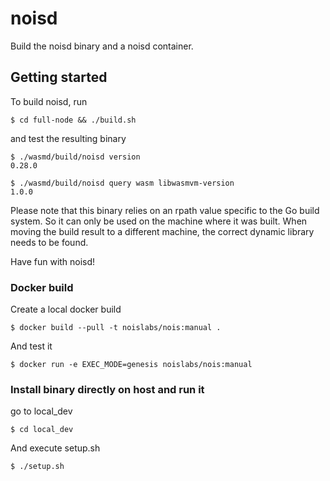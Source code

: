 # noisd

Build the noisd binary and a noisd container.

## Getting started

To build noisd, run

```
$ cd full-node && ./build.sh
```

and test the resulting binary

```
$ ./wasmd/build/noisd version
0.28.0

$ ./wasmd/build/noisd query wasm libwasmvm-version
1.0.0
```

Please note that this binary relies on an rpath value specific to the Go build system. So it can only be used on the machine where it was built. When moving the build result to a different machine, the correct dynamic library needs to be found.

Have fun with noisd!

### Docker build

Create a local docker build

```
$ docker build --pull -t noislabs/nois:manual .
```

And test it

```
$ docker run -e EXEC_MODE=genesis noislabs/nois:manual
```

### Install binary directly on host and run it

go to local_dev

```
$ cd local_dev 
```

And execute setup.sh

```
$ ./setup.sh
```